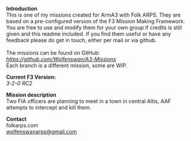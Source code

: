 <b>Introduction</b><br/>
This is one of my missions created for ArmA3 with Folk ARPS. They are based on a pre-configured version of the F3 Mission Making Framework. You are free to use and modify them for your own group if credits is still given and this readme included. If you find them useful or have any feedback please do get in touch, either per mail or via github.<br/><br/>
The missions can be found on GitHub:<br/>
<i>https://github.com/Wolfenswan/A3-Missions</i><br/>
Each branch is a different mission, some are WIP.<br/>

<b>Current F3 Version:</b><br/>
<i>3-2-0 RC2</i>

<b>Mission description</b><br/>
Two FIA officers are planning to meet in a town in central Altis, AAF attempts to intercept and kill them.

<b>Contact</b><br/>
folkarps.com<br/>
wolfenswanarps@gmail.com<br/>
